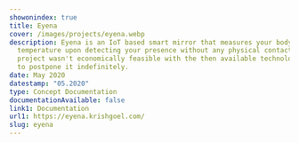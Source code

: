 ```yaml
---
showonindex: true
title: Eyena
cover: /images/projects/eyena.webp
description: Eyena is an IoT based smart mirror that measures your body
  temperature upon detecting your presence without any physical contact. The
  project wasn't economically feasible with the then available technology, hence I had
  to postpone it indefinitely.
date: May 2020
datestamp: "05.2020"
type: Concept Documentation
documentationAvailable: false
link1: Documentation
url1: https://eyena.krishgoel.com/
slug: eyena
---
```

